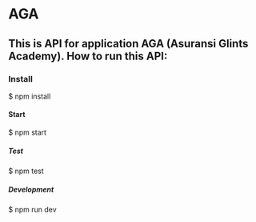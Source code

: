 # AGA

## This is API for application AGA (Asuransi Glints Academy). How to run this API: 

### Install

$ npm install

#### Start

$ npm start

##### Test

$ npm test

##### Development

$ npm run dev

